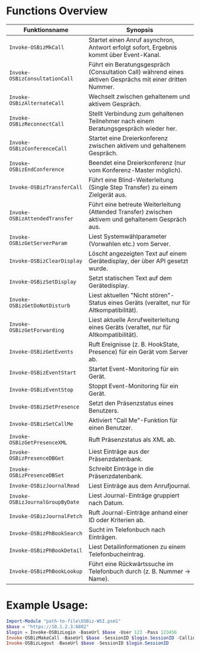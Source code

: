 # Functions Overview

| Funktionsname                    | Synopsis                                                                                                  |
| -------------------------------- | --------------------------------------------------------------------------------------------------------- |
| `Invoke-OSBizMkCall`             | Startet einen Anruf asynchron, Antwort erfolgt sofort, Ergebnis kommt über Event-Kanal.                   |
| `Invoke-OSBizConsultationCall`   | Führt ein Beratungsgespräch (Consultation Call) während eines aktiven Gesprächs mit einer dritten Nummer. |
| `Invoke-OSBizAlternateCall`      | Wechselt zwischen gehaltenem und aktivem Gespräch.                                                        |
| `Invoke-OSBizReconnectCall`      | Stellt Verbindung zum gehaltenen Teilnehmer nach einem Beratungsgespräch wieder her.                      |
| `Invoke-OSBizConferenceCall`     | Startet eine Dreierkonferenz zwischen aktivem und gehaltenem Gespräch.                                    |
| `Invoke-OSBizEndConference`      | Beendet eine Dreierkonferenz (nur vom Konferenz-Master möglich).                                          |
| `Invoke-OSBizTransferCall`       | Führt eine Blind-Weiterleitung (Single Step Transfer) zu einem Zielgerät aus.                             |
| `Invoke-OSBizAttendedTransfer`   | Führt eine betreute Weiterleitung (Attended Transfer) zwischen aktivem und gehaltenem Gespräch aus.       |
| `Invoke-OSBizGetServerParam`     | Liest Systemwählparameter (Vorwahlen etc.) vom Server.                                                    |
| `Invoke-OSBizClearDisplay`       | Löscht angezeigten Text auf einem Gerätedisplay, der über API gesetzt wurde.                              |
| `Invoke-OSBizSetDisplay`         | Setzt statischen Text auf dem Gerätedisplay.                                                              |
| `Invoke-OSBizGetDoNotDisturb`    | Liest aktuellen "Nicht stören"-Status eines Geräts (veraltet, nur für Altkompatibilität).                 |
| `Invoke-OSBizGetForwarding`      | Liest aktuelle Anrufweiterleitung eines Geräts (veraltet, nur für Altkompatibilität).                     |
| `Invoke-OSBizGetEvents`          | Ruft Ereignisse (z. B. HookState, Presence) für ein Gerät vom Server ab.                                  |
| `Invoke-OSBizEventStart`         | Startet Event-Monitoring für ein Gerät.                                                                   |
| `Invoke-OSBizEventStop`          | Stoppt Event-Monitoring für ein Gerät.                                                                    |
| `Invoke-OSBizSetPresence`        | Setzt den Präsenzstatus eines Benutzers.                                                                  |
| `Invoke-OSBizSetCallMe`          | Aktiviert "Call Me"-Funktion für einen Benutzer.                                                          |
| `Invoke-OSBizGetPresenceXML`     | Ruft Präsenzstatus als XML ab.                                                                            |
| `Invoke-OSBizPresenceDBGet`      | Liest Einträge aus der Präsenzdatenbank.                                                                  |
| `Invoke-OSBizPresenceDBSet`      | Schreibt Einträge in die Präsenzdatenbank.                                                                |
| `Invoke-OSBizJournalRead`        | Liest Einträge aus dem Anrufjournal.                                                                      |
| `Invoke-OSBizJournalGroupByDate` | Liest Journal-Einträge gruppiert nach Datum.                                                              |
| `Invoke-OSBizJournalFetch`       | Ruft Journal-Einträge anhand einer ID oder Kriterien ab.                                                  |
| `Invoke-OSBizPhBookSearch`       | Sucht im Telefonbuch nach Einträgen.                                                                      |
| `Invoke-OSBizPhBookDetail`       | Liest Detailinformationen zu einem Telefonbucheintrag.                                                    |
| `Invoke-OSBizPhBookLookup`       | Führt eine Rückwärtssuche im Telefonbuch durch (z. B. Nummer → Name).                                     |

# Example Usage:

```powershell
Import-Module "path-to-file\OSBiz-WSI.psm1"
$base = "https://10.1.2.3:8802"
$login = Invoke-OSBizLogin -BaseUrl $base -User 123 -Pass 123456
Invoke-OSBizMakeCall -BaseUrl $base -SessionID $login.SessionID -CallingDevice 123 -CalledDirectoryNumber 456
Invoke-OSBizLogout -BaseUrl $base -SessionID $login.SessionID
```